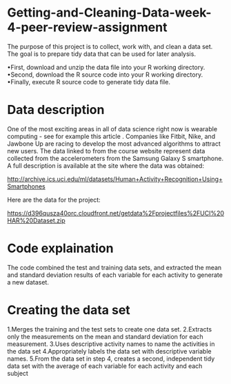 # Getting-and-Cleaning-Data-week-4-peer-review-assignment
The purpose of this project is to collect, work with, and clean a data set. The goal is to prepare tidy data that can be used for later analysis. 

•First, download and unzip the data file into your R working directory.
•Second, download the R source code into your R working directory.
•Finally, execute R source code to generate tidy data file.


# Data description

One of the most exciting areas in all of data science right now is wearable computing - see for example this article . Companies like Fitbit, Nike, and Jawbone Up are racing to develop the most advanced algorithms to attract new users. The data linked to from the course website represent data collected from the accelerometers from the Samsung Galaxy S smartphone. A full description is available at the site where the data was obtained:

http://archive.ics.uci.edu/ml/datasets/Human+Activity+Recognition+Using+Smartphones

Here are the data for the project:

https://d396qusza40orc.cloudfront.net/getdata%2Fprojectfiles%2FUCI%20HAR%20Dataset.zip

# Code explaination

The code combined the test and training data sets, and extracted the mean and standard deviation results of each variable for each activity to generate a new dataset. 



# Creating the data set

1.Merges the training and the test sets to create one data set.
2.Extracts only the measurements on the mean and standard deviation for each measurement.
3.Uses descriptive activity names to name the activities in the data set
4.Appropriately labels the data set with descriptive variable names.
5.From the data set in step 4, creates a second, independent tidy data set with the average of each variable for each activity and each subject









